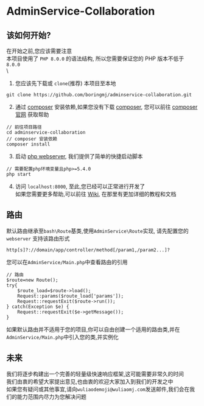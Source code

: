 # AdminService-Collaboration
## 该如何开始?
在开始之前,您应该需要注意\
本项目使用了 `PHP 8.0.0` 的语法结构, 所以您需要保证您的 PHP 版本不低于 `8.0.0`\
\
1. 您应该先下载或 `clone`(推荐) 本项目至本地
```
git clone https://github.com/boringmj/adminservice-collaboration.git
```
2. 通过 [composer](https://www.phpcomposer.com/) 安装依赖,如果您没有下载 [composer](https://www.phpcomposer.com/), 您可以前往 [composer 官网](https://www.phpcomposer.com/) 获取帮助
```
// 前往项目路径
cd adminservice-collaboration
// composer 安装依赖
composer install
```
3. 启动 [php webserver](https://www.php.net/manual/zh/features.commandline.webserver.php), 我们提供了简单的快捷启动脚本
```
// 需要配置php环境变量且php>=5.4.0
php start
```
4. 访问 `localhost:8000`, 至此,您已经可以正常进行开发了\
如果您需要更多帮助,可以前往 [Wiki](https://github.com/boringmj/adminservice-collaboration/wiki/准备), 在那里有更加详细的教程和文档

## 路由
默认路由继承至`bash\Route`基类,使用`AdminService\Route`实现, 请先配置您的 `webserver` 支持该路由形式
```
http[s]?://domain/app/controller/method[/param1,/param2...]?
```
您可以在`AdminService/Main.php`中查看路由的引用
```
// 路由
$route=new Route();
try{
    $route_load=$route->load();
    Request::params($route_load['params']);
    Request::requestExit($route->run());
} catch(Exception $e) {
    Request::requestExit($e->getMessage());
}
```
如果默认路由并不适用于您的项目,你可以自由创建一个适用的路由类,并在`AdminService/Main.php`中引入您的类,并实例化
## 未来
我们将逐步构建出一个完善的轻量级快速响应框架,这可能需要非常久的时间\
我们由衷的希望大家提出意见,也由衷的欢迎大家加入到我们的开发之中\
如果您有疑问或其他事宜,请向`wuliaodemoji@wuliaomj.com`发送邮件,我们会在我们的能力范围内尽力为您解决问题
